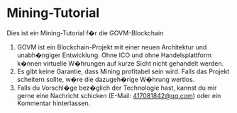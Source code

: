 # Mining-Tutorial

Dies ist ein Mining-Tutorial f�r die GOVM-Blockchain

1. GOVM ist ein Blockchain-Projekt mit einer neuen Architektur und unabh�ngiger Entwicklung. Ohne ICO und ohne Handelsplattform k�nnen virtuelle W�hrungen auf kurze Sicht nicht gehandelt werden.
2. Es gibt keine Garantie, dass Mining profitabel sein wird. Falls das Projekt scheitern sollte, w�re die dazugeh�rige W�hrung wertlos.
3. Falls du Vorschl�ge bez�glich der Technologie hast, kannst du mir gerne eine Nachricht schicken (E-Mail: 417081842@qq.com) oder ein Kommentar hinterlassen.
